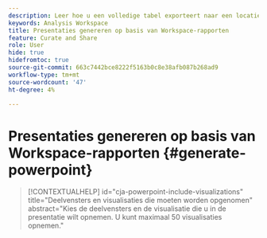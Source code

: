 ```yaml
---
description: Leer hoe u een volledige tabel exporteert naar een locatie in de cloud.
keywords: Analysis Workspace
title: Presentaties genereren op basis van Workspace-rapporten
feature: Curate and Share
role: User
hide: true
hidefromtoc: true
source-git-commit: 663c7442bce8222f5163b0c8e38afb087b268ad9
workflow-type: tm+mt
source-wordcount: '47'
ht-degree: 4%

---
```


# Presentaties genereren op basis van Workspace-rapporten {#generate-powerpoint}

<!-- markdownlint-disable MD034 -->

>[!CONTEXTUALHELP]
>id="cja-powerpoint-include-visualizations"
>title="Deelvensters en visualisaties die moeten worden opgenomen"
>abstract="Kies de deelvensters en de visualisatie die u in de presentatie wilt opnemen. U kunt maximaal 50 visualisaties opnemen."

<!-- markdownlint-enable MD034 -->

